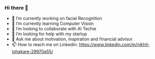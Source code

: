 ### Hi there 👋
- 🔭 I’m currently working on facial Recognition 
- 🌱 I’m currently learning Computer Vision
- 👯 I’m looking to collaborate with AI Techie
- 🤔 I’m looking for help with my startup
- 💬 Ask me about motivation, inspiration and financial advisor
- 📫 How to reach me on Linkedin: https://www.linkedin.com/in/nikhil-lohakare-29970a55/

<!--
**nikhil2020/nikhil2020** is a ✨ _special_ ✨ repository because its `README.md` (this file) appears on your GitHub profile.

Here are some ideas to get you started:


- 😄 Pronouns: ...
- ⚡ Fun fact: ...
-->
